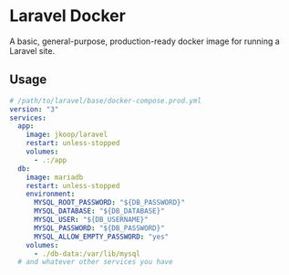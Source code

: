 # Laravel Docker

A basic, general-purpose, production-ready docker image for running a Laravel site.

## Usage

```yml
# /path/to/laravel/base/docker-compose.prod.yml
version: "3"
services:
  app:
    image: jkoop/laravel
    restart: unless-stopped
    volumes:
      - .:/app
  db:
    image: mariadb
    restart: unless-stopped
    environment:
      MYSQL_ROOT_PASSWORD: "${DB_PASSWORD}"
      MYSQL_DATABASE: "${DB_DATABASE}"
      MYSQL_USER: "${DB_USERNAME}"
      MYSQL_PASSWORD: "${DB_PASSWORD}"
      MYSQL_ALLOW_EMPTY_PASSWORD: "yes"
    volumes:
      - ./db-data:/var/lib/mysql
  # and whatever other services you have
```
